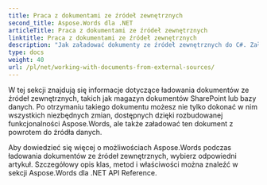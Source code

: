 ```yaml
---
title: Praca z dokumentami ze źródeł zewnętrznych
second_title: Aspose.Words dla .NET
articleTitle: Praca z dokumentami ze źródeł zewnętrznych
linktitle: Praca z dokumentami ze źródeł zewnętrznych
description: "Jak załadować dokumenty ze źródeł zewnętrznych do C#. Załaduj pliki PDF, DOCX, DOC, RTF, ODT, EPUB, HTML i inne pliki z formatu SharePoint lub bazy danych w celu dalszego przetwarzania za pomocą C#."
type: docs
weight: 40
url: /pl/net/working-with-documents-from-external-sources/
---
```


W tej sekcji znajdują się informacje dotyczące ładowania dokumentów ze źródeł zewnętrznych, takich jak magazyn dokumentów SharePoint lub bazy danych. Po otrzymaniu takiego dokumentu możesz nie tylko dokonać w nim wszystkich niezbędnych zmian, dostępnych dzięki rozbudowanej funkcjonalności Aspose.Words, ale także załadować ten dokument z powrotem do źródła danych.

Aby dowiedzieć się więcej o możliwościach Aspose.Words podczas ładowania dokumentów ze źródeł zewnętrznych, wybierz odpowiedni artykuł. Szczegółowy opis klas, metod i właściwości można znaleźć w sekcji Aspose.Words dla .NET API Reference.